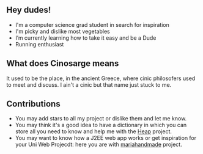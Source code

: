 <!---
Cinosarge/Cinosarge is a ✨ special ✨ repository because its `README.md` (this file) appears on your GitHub profile.
You can click the Preview link to take a look at your changes.
--->

## Hey dudes!
- I'm a computer science grad student in search for inspiration
- I'm picky and dislike most vegetables
- I’m currently learning how to take it easy and be a Dude
- Running enthusiast

## What does Cinosarge means
It used to be the place, in the ancient Greece, where cinic philosofers used to meet and discuss. I ain't a cinic but that name just stuck to me.

## Contributions
- You may add stars to all my project or dislike them and let me know.
- You may think it's a good idea to have a dictionary in which you can store all you need to know and help me with the [Heap](https://github.com/Cinosarge/Heap) project.
- You may want to know how a J2EE web app works or get inspiration for your Uni Web Projecdt: here you are with [mariahandmade](https://github.com/Cinosarge/mariahandmade) project.
